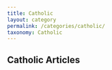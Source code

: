 ```yaml
---
title: Catholic
layout: category
permalink: /categories/catholic/
taxonomy: Catholic
---
```


## Catholic  Articles
